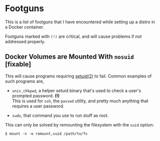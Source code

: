 # Footguns

This is a list of footguns that I have encountered while setting up a distro in a Docker container.

Footguns marked with `(!)` are critical, and will cause problems if not addressed properly.


## Docker Volumes are Mounted With `nosuid` [fixable]

This will cause programs requiring [setuid(2)](https://man7.org/linux/man-pages/man2/setuid.2.html) to fail.
Common examples of such programs are,

- `unix_chkpwd`, a helper setuid binary that's used to check a user's prompted password. **(!)**  
  This is used for `ssh`, the `passwd` utility, and pretty much anything that requires a user password.
  
- `sudo`, that command you use to run stuff as root.

This can only be solved by remounting the filesystem with the `suid` option:

```console
$ mount -n -o remount,suid /path/to/fs
```
